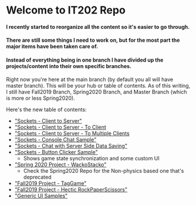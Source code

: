 # Welcome to IT202 Repo
#### I recently started to reorganize all the content so it's easier to go through. 
#### There are still some things I need to work on, but for the most part the major items have been taken care of.
#### Instead of everything being in one branch I have divided up the projects/content into their own specific branches.

Right now you're here at the main branch (by default you all will have master branch).
This will be your hub or table of contents.
As of this writing, I still have Fall2019 Branch, Spring2020 Branch, and Master Branch (which is more or less Spring2020).

Here's the new table of contents:
- ["Sockets - Client to Server"](https://github.com/MattToegel/IT114/tree/SocketSample_C2S)
- ["Sockets - Client to Server - To Client](https://github.com/MattToegel/IT114/tree/SocketSample_C2S2C)
- ["Sockets - Client to Server - To Multiple Clients](https://github.com/MattToegel/IT114/tree/SocketSample_C2S2MC)
- ["Sockets - Console Chat Sample"](https://github.com/MattToegel/IT114/tree/SocketSample_Chat)
- ["Sockets - Chat with Server Side Data Saving"](https://github.com/MattToegel/IT114/tree/SocketSample_Chat_ServerSaves)
- ["Sockets - Button Clicker Sample"](https://github.com/MattToegel/IT114/tree/SocketSample_Btn_Clicker)
  - Shows game state synchronization and some custom UI
- ["Spring 2020 Project - WackoStacko"](https://github.com/MattToegel/IT114/tree/WackoStackoPhysics)
  - Check the Spring2020 Repo for the Non-physics based one that's deprecated
- ["Fall2019 Project - TagGame"](https://github.com/MattToegel/IT114/tree/Fall2019-TagGame)
- ["Fall2019 Project - Hectic RockPaperScissors"](https://github.com/MattToegel/IT114/tree/Fall2019-HecticRPS)
- ["Generic UI Samples"](https://github.com/MattToegel/IT114/tree/GenericUISamples)
